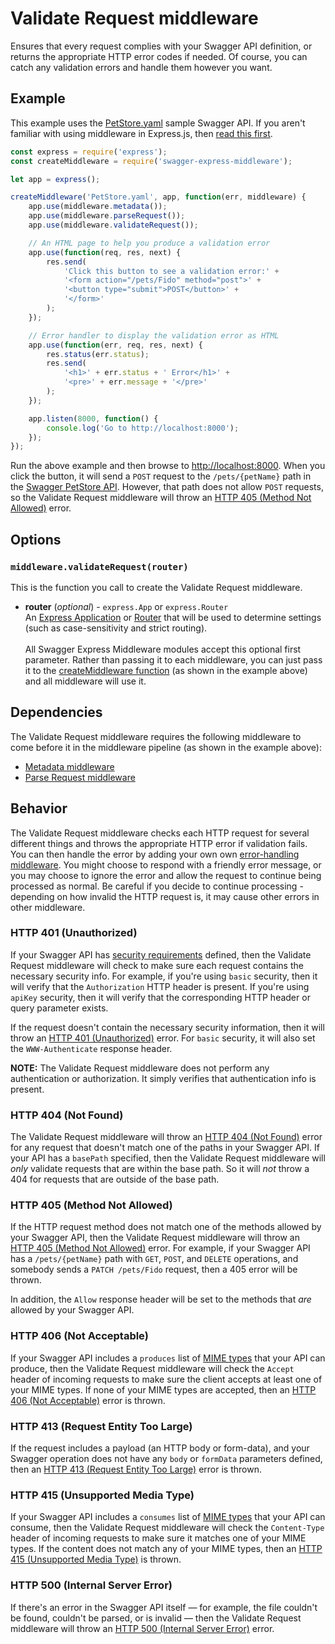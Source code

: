 Validate Request middleware
============================
Ensures that every request complies with your Swagger API definition, or returns the appropriate HTTP error codes if needed.  Of course, you can catch any validation errors and handle them however you want.


Example
--------------------------
This example uses the [PetStore.yaml](https://github.com/APIDevTools/swagger-express-middleware/blob/master/samples/PetStore.yaml) sample Swagger API.  If you aren't familiar with using middleware in Express.js, then [read this first](http://expressjs.com/guide/using-middleware.html).

````javascript
const express = require('express');
const createMiddleware = require('swagger-express-middleware');

let app = express();

createMiddleware('PetStore.yaml', app, function(err, middleware) {
    app.use(middleware.metadata());
    app.use(middleware.parseRequest());
    app.use(middleware.validateRequest());

    // An HTML page to help you produce a validation error
    app.use(function(req, res, next) {
        res.send(
            'Click this button to see a validation error:' +
            '<form action="/pets/Fido" method="post">' +
            '<button type="submit">POST</button>' +
            '</form>'
        );
    });

    // Error handler to display the validation error as HTML
    app.use(function(err, req, res, next) {
        res.status(err.status);
        res.send(
            '<h1>' + err.status + ' Error</h1>' +
            '<pre>' + err.message + '</pre>'
        );
    });

    app.listen(8000, function() {
        console.log('Go to http://localhost:8000');
    });
});
````

Run the above example and then browse to [http://localhost:8000](http://localhost:8000).  When you click the button, it will send a `POST` request to the `/pets/{petName}` path in the [Swagger PetStore API](https://github.com/APIDevTools/swagger-express-middleware/blob/master/samples/PetStore.yaml).  However, that path does not allow `POST` requests, so the Validate Request middleware will throw an [HTTP 405 (Method Not Allowed)](http://httpstatusdogs.com/405-method-not-allowed) error.


Options
--------------------------
### `middleware.validateRequest(router)`
This is the function you call to create the Validate Request middleware.

* __router__ (_optional_) - `express.App` or `express.Router`<br>
An [Express Application](http://expressjs.com/4x/api.html#application) or [Router](http://expressjs.com/4x/api.html#router) that will be used to determine settings (such as case-sensitivity and strict routing).
<br><br>
All Swagger Express Middleware modules accept this optional first parameter. Rather than passing it to each middleware, you can just pass it to the [createMiddleware function](../exports/createMiddleware.md) (as shown in the example above) and all middleware will use it.


Dependencies
--------------------------
The Validate Request middleware requires the following middleware to come before it in the middleware pipeline (as shown in the example above):

* [Metadata middleware](metadata.md)
* [Parse Request middleware](parseRequest.md)


Behavior
--------------------------
The Validate Request middleware checks each HTTP request for several different things and throws the appropriate HTTP error if validation fails.  You can then handle the error by adding your own own [error-handling middleware](http://expressjs.com/guide/error-handling.html).  You might choose to respond with a friendly error message, or you may choose to ignore the error and allow the request to continue being processed as normal.  Be careful if you decide to continue processing - depending on how invalid the HTTP request is, it may cause other errors in other middleware.


### HTTP 401 (Unauthorized)
If your Swagger API has [security requirements](https://github.com/swagger-api/swagger-spec/blob/master/versions/2.0.md#securityRequirementObject) defined, then the Validate Request middleware will check to make sure each request contains the necessary security info.  For example, if you're using `basic` security, then it will verify that the `Authorization` HTTP header is present.  If you're using `apiKey` security, then it will verify that the corresponding HTTP header or query parameter exists.

If the request doesn't contain the necessary security information, then it will throw an [HTTP 401 (Unauthorized)](http://httpstatusdogs.com/401-unauthorized) error.  For `basic` security, it will also set the `WWW-Authenticate` response header.

__NOTE:__ The Validate Request middleware does not perform any authentication or authorization. It simply verifies that authentication info is present.


### HTTP 404 (Not Found)
The Validate Request middleware will throw an [HTTP 404 (Not Found)](http://httpstatusdogs.com/404-not-found) error for any request that doesn't match one of the paths in your Swagger API.  If your API has a `basePath` specified, then the Validate Request middleware will _only_ validate requests that are within the base path.  So it will _not_ throw a 404 for requests that are outside of the base path.


### HTTP 405 (Method Not Allowed)
If the HTTP request method does not match one of the methods allowed by your Swagger API, then the Validate Request middleware will throw an [HTTP 405 (Method Not Allowed)](http://httpstatusdogs.com/405-method-not-allowed) error.  For example, if your Swagger API has a `/pets/{petName}` path with `GET`, `POST`, and `DELETE` operations, and somebody sends a `PATCH /pets/Fido` request, then a 405 error will be thrown.

In addition, the `Allow` response header will be set to the methods that _are_ allowed by your Swagger API.


### HTTP 406 (Not Acceptable)
If your Swagger API includes a `produces` list of [MIME types](https://github.com/swagger-api/swagger-spec/blob/master/versions/2.0.md#mimeTypes) that your API can produce, then the Validate Request middleware will check the `Accept` header of incoming requests to make sure the client accepts at least one of your MIME types.  If none of your MIME types are accepted, then an [HTTP 406 (Not Acceptable)](http://httpstatusdogs.com/406-not-acceptable) error is thrown.


### HTTP 413 (Request Entity Too Large)
If the request includes a payload (an HTTP body or form-data), and your Swagger operation does not have any `body` or `formData` parameters defined, then an [HTTP 413 (Request Entity Too Large)](http://httpstatusdogs.com/413-request-entity-too-large) error is thrown.


### HTTP 415 (Unsupported Media Type)
If your Swagger API includes a `consumes` list of [MIME types](https://github.com/swagger-api/swagger-spec/blob/master/versions/2.0.md#mimeTypes) that your API can consume, then the Validate Request middleware will check the `Content-Type` header of incoming requests to make sure it matches one of your MIME types.  If the content does not match any of your MIME types, then an [HTTP 415 (Unsupported Media Type)](https://en.wikipedia.org/wiki/List_of_HTTP_status_codes#415) is thrown.


### HTTP 500 (Internal Server Error)
If there's an error in the Swagger API itself &mdash; for example, the file couldn't be found, couldn't be parsed, or is invalid &mdash; then the Validate Request middleware will throw an [HTTP 500 (Internal Server Error)](http://httpstatusdogs.com/500-internal-server-error) error.
